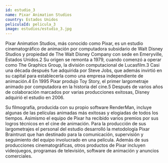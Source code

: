 ```yaml
---
id: estudio_3
name: Pixar Animation Studios
country: Estados Unidos
peliculaId: pelicula_3
image: estudios/estudio_3.jpg
---
```


Pixar Animation Studios, más conocido como Pixar, es un estudio cinematográfico de animación por computadora subsidario de Walt Disney Studios y propiedad de 
The Walt Disney Company con sede en Emeryville, Estados Unidos.2​ Su origen se remonta a 1979, cuando comenzó a operar como The Graphics Group, la división 
computacional de Lucasfilm.3​ Casi una década después fue adquirida por Steve Jobs, que además invirtió en su capital para establecerla como una empresa 
independiente de animación.4​ En 1995 Pixar produjo Toy Story, el primer largometraje animado por computadora en la historia del cine.5​ Después de varios 
años de colaboración marcados por varias producciones exitosas, Disney adquirió el estudio en 2006.

Su filmografía, producida con su propio software RenderMan, incluye algunas de las películas animadas más exitosas y elogiadas de todos los tiempos. 
Asimismo el equipo de Pixar ha recibido varios premios por sus logros técnicos en el cine de animación. Para la producción de sus largometrajes el personal 
del estudio desarrolló la metodología Pixar Braintrust que han destinado para la comunicación, supervisión y seguimiento del equipo involucrado en una película. 
Además de sus producciones cinematográficas, otros productos de Pixar incluyen videojuegos, programas de televisión, software de animación y anuncios comerciales.